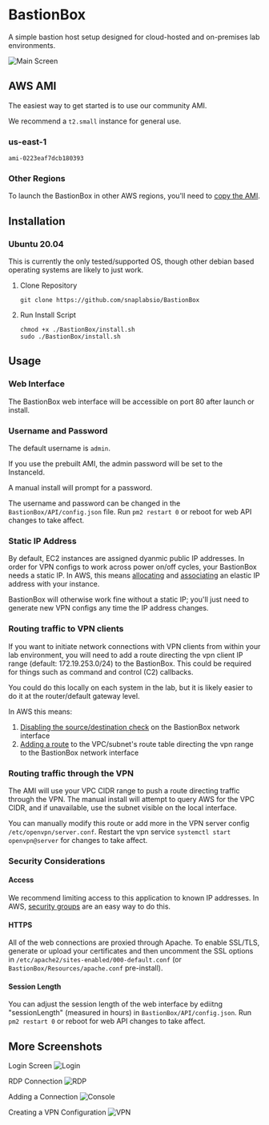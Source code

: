 # BastionBox

A simple bastion host setup designed for cloud-hosted and on-premises lab environments.

![Main Screen](/Images/main.png)

## AWS AMI

The easiest way to get started is to use our community AMI.

We recommend a `t2.small` instance for general use.

### us-east-1

`ami-0223eaf7dcb180393`

### Other Regions

To launch the BastionBox in other AWS regions, you'll need to [copy the AMI](https://docs.aws.amazon.com/AWSEC2/latest/UserGuide/CopyingAMIs.html#ami-copy-steps).

## Installation

### Ubuntu 20.04

This is currently the only tested/supported OS, though other debian based operating systems are likely to just work.

1. Clone Repository

    ```text
    git clone https://github.com/snaplabsio/BastionBox
    ```

2. Run Install Script

    ```text
    chmod +x ./BastionBox/install.sh
    sudo ./BastionBox/install.sh
    ```

## Usage

### Web Interface

The BastionBox web interface will be accessible on port 80 after launch or install.

### Username and Password

The default username is `admin`.

If you use the prebuilt AMI, the admin password will be set to the InstanceId.

A manual install will prompt for a password.

The username and password can be changed in the `BastionBox/API/config.json` file. Run `pm2 restart 0` or reboot for web API changes to take affect.

### Static IP Address

By default, EC2 instances are assigned dyanmic public IP addresses. In order for VPN configs to work across power on/off cycles, your BastionBox needs a static IP. In AWS, this means [allocating](https://docs.aws.amazon.com/AWSEC2/latest/UserGuide/elastic-ip-addresses-eip.html#using-instance-addressing-eips-allocating) and [associating](https://docs.aws.amazon.com/AWSEC2/latest/UserGuide/elastic-ip-addresses-eip.html#using-instance-addressing-eips-associating) an elastic IP address with your instance.

BastionBox will otherwise work fine without a static IP; you'll just need to generate new VPN configs any time the IP address changes.

### Routing traffic to VPN clients

If you want to initiate network connections with VPN clients from within your lab environment, you will need to add a route directing the vpn client IP range (default: 172.19.253.0/24) to the BastionBox. This could be required for things such as command and control (C2) callbacks.

You could do this locally on each system in the lab, but it is likely easier to do it at the router/default gateway level.

In AWS this means:

1. [Disabling the source/destination check](https://docs.aws.amazon.com/AWSEC2/latest/UserGuide/using-eni.html#modify-source-dest-check) on the BastionBox network interface
2. [Adding a route](https://docs.aws.amazon.com/vpc/latest/userguide/WorkWithRouteTables.html#AddRemoveRoutes) to the VPC/subnet's route table directing the vpn range to the BastionBox network interface

### Routing traffic through the VPN

The AMI will use your VPC CIDR range to push a route directing traffic through the VPN. The manual install will attempt to query AWS for the VPC CIDR, and if unavailable, use the subnet visible on the local interface.

You can manually modify this route or add more in the VPN server config `/etc/openvpn/server.conf`. Restart the vpn service `systemctl start openvpn@server` for changes to take affect.

### Security Considerations

#### Access

We recommend limiting access to this application to known IP addresses. In AWS, [security groups](https://docs.aws.amazon.com/vpc/latest/userguide/VPC_SecurityGroups.html#CreatingSecurityGroups) are an easy way to do this.

#### HTTPS

All of the web connections are proxied through Apache. To enable SSL/TLS, generate or upload your certificates and then uncomment the SSL options in `/etc/apache2/sites-enabled/000-default.conf` (or `BastionBox/Resources/apache.conf` pre-install).

#### Session Length

You can adjust the session length of the web interface by ediitng "sessionLength"   (measured in hours) in `BastionBox/API/config.json`. Run `pm2 restart 0` or reboot for web API changes to take affect.

## More Screenshots

Login Screen
![Login](/Images/login.png)

RDP Connection
![RDP](/Images/rdp.png)

Adding a Connection
![Console](/Images/console.png)

Creating a VPN Configuration
![VPN](/Images/vpn.png)
